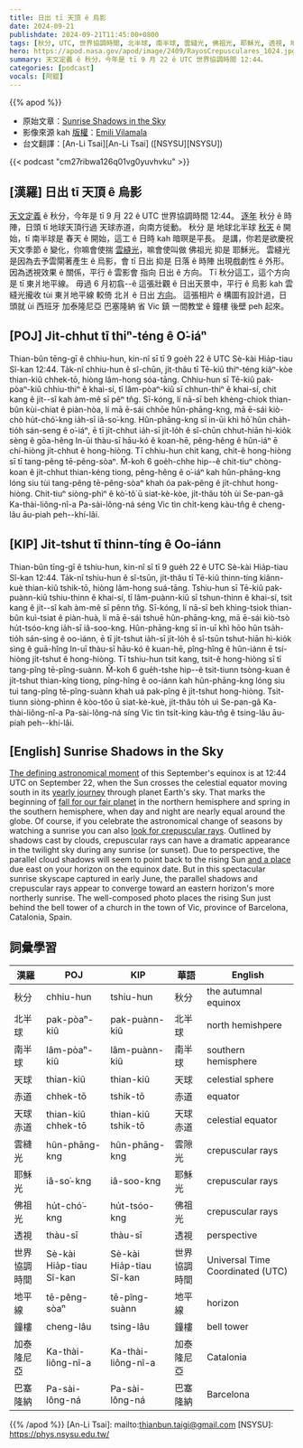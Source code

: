 ```yaml
---
title: 日出 tī 天頂 ê 烏影
date: 2024-09-21
publishdate: 2024-09-21T11:45:00+0800
tags: [秋分, UTC, 世界協調時間, 北半球, 南半球, 雲縫光, 佛祖光, 耶穌光, 透視, 地平線, 鐘樓, 天球, 赤道, 天球赤道, 加泰隆尼亞, 巴塞隆納]
hero: https://apod.nasa.gov/apod/image/2409/RayosCrepusculares_1024.jpg
summary: 天文定義 ê 秋分，今年是 tī 9 月 22 ê UTC 世界協調時間 12:44。
categories: [podcast]
vocals: [阿錕]
---
```


{{% apod %}}

- 原始文章：[Sunrise Shadows in the Sky](https://apod.nasa.gov/apod/ap240921.html)
- 影像來源 kah [版權][copyright]：[Emili Vilamala](https://www.instagram.com/emili_vilamala/)
- 台文翻譯：[An-Li Tsai][An-Li Tsai] ([NSYSU][NSYSU])

{{< podcast "cm27ribwa126q01vg0yuvhvku" >}}

## [漢羅] 日出 tī 天頂 ê 烏影
[天文定義][The defining astronomical moment] ê 秋分，今年是 tī 9 月 22 ê UTC 世界協調時間 12:44。
[逐年][yearly journey] 秋分 ê 時陣，日頭 tī 地球天頂行過 天球赤道，向南方徙動。
秋分 是 地球北半球 [秋天][fall for our fair planet] ê 開始，tī 南半球是 春天 ê 開始，這工 ê 日時 kah 暗暝是平長。
是講，你若是欲慶祝天文季節 ê 變化，你嘛會使揣 [雲縫光][look for crepuscular rays]，嘛會使叫做 佛祖光 抑是 耶穌光。
雲縫光 是因為去予雲閘著產生 ê 烏影，會 tī 日出 抑是 日落 ê 時陣 出現戲劇性 ê 外形。
因為透視效果 ê 關係，平行 ê 雲影會 指向 日出 ê 方向。
Tī 秋分這工，這个方向是 tī 東爿地平線。
毋過 6 月初翕--ê 這張壯觀 ê 日出天景中，平行 ê 烏影 kah 雲縫光攏收 tùi 東爿地平線 較倚 北爿 ê 日出 [方向][and a place]。
這張相片 ê 構圖有設計過，日頭就 ùi 西班牙 加泰隆尼亞 巴塞隆納 省 Vic 鎮 一間教堂 ê 鐘樓 後壁 peh 起來。

## [POJ] Ji̍t-chhut tī thiⁿ-téng ê O͘-iáⁿ
Thian-bûn tēng-gī ê chhiu-hun, kin-nî sī tī 9 goe̍h 22 ê UTC Sè-kài Hia̍p-tiau Sî-kan 12:44.
Ta̍k-nî chhiu-hun ê sî-chūn, ji̍t-thâu tī Tē-kiû thiⁿ-téng kiâⁿ-kòe thian-kiû chhek-tō, hiòng lâm-hong sóa-tāng.
Chhiu-hun sī Tē-kiû pak-pòaⁿ-kiû chhiu-thiⁿ ê khai-sí, tī lâm-pòaⁿ-kiû sī chhun-thiⁿ ê khai-sí, chit kang ê ji̍t--sî kah àm-mê sī pêⁿ tn̂g.
Sī-kóng, lí nā-sī beh khèng-chiok thian-bûn kùi-chiat ê piàn-hòa, lí mā ē-sái chhōe hûn-phāng-kng, mā ē-sái kiò-chò hu̍t-chó͘-kng ia̍h-sī iâ-so͘-kng.
Hûn-phāng-kng sī in-ūi khì hō͘ hûn cha̍h-tio̍h sán-seng ê o͘-iáⁿ, ē tī ji̍t-chhut ia̍h-sī ji̍t-lo̍h ê sî-chūn chhut-hiān hì-kio̍k sèng ê gōa-hêng
In-ūi thàu-sī hāu-kó ê koan-hē, pêng-hêng ê hûn-iáⁿ ē chí-hiòng ji̍t-chhut ê hong-hiòng.
Tī chhiu-hun chit kang, chit-ê hong-hiòng sī tī tang-pêng tē-pêng-sòaⁿ.
M̄-koh 6 goe̍h-chhe hip--ê chit-tiuⁿ chòng-koan ê ji̍t-chhut thian-kéng tiong, pêng-hêng ê o͘-iáⁿ kah hûn-phāng-kng lóng siu tùi tang-pêng tē-pêng-sòaⁿ khah óa pak-pêng ê ji̍t-chhut hong-hiòng.
Chit-tiuⁿ siòng-phìⁿ ê kò͘-tô͘ ū siat-kè-kòe, ji̍t-thâu to̍h ùi Se-pan-gâ Ka-thài-liông-nî-a Pa-sài-lông-ná séng Vic tìn chi̍t-keng kàu-tn̂g ê cheng-lâu āu-piah peh--khí-lâi.

## [KIP] Ji̍t-tshut tī thinn-tíng ê Oo-iánn
Thian-bûn tīng-gī ê tshiu-hun, kin-nî sī tī 9 gue̍h 22 ê UTC Sè-kài Hia̍p-tiau Sî-kan 12:44.
Ta̍k-nî tshiu-hun ê sî-tsūn, ji̍t-thâu tī Tē-kiû thinn-tíng kiânn-kuè thian-kiû tshik-tō, hiòng lâm-hong suá-tāng.
Tshiu-hun sī Tē-kiû pak-puànn-kiû tshiu-thinn ê khai-sí, tī lâm-puànn-kiû sī tshun-thinn ê khai-sí, tsit kang ê ji̍t--sî kah àm-mê sī pênn tn̂g.
Sī-kóng, lí nā-sī beh khìng-tsiok thian-bûn kuì-tsiat ê piàn-huà, lí mā ē-sái tshuē hûn-phāng-kng, mā ē-sái kiò-tsò hu̍t-tsóo-kng ia̍h-sī iâ-soo-kng.
Hûn-phāng-kng sī in-uī khì hōo hûn tsa̍h-tio̍h sán-sing ê oo-iánn, ē tī ji̍t-tshut ia̍h-sī ji̍t-lo̍h ê sî-tsūn tshut-hiān hì-kio̍k sìng ê guā-hîng
In-uī thàu-sī hāu-kó ê kuan-hē, pîng-hîng ê hûn-iánn ē tsí-hiòng ji̍t-tshut ê hong-hiòng.
Tī tshiu-hun tsit kang, tsit-ê hong-hiòng sī tī tang-pîng tē-pîng-suànn.
M̄-koh 6 gue̍h-tshe hip--ê tsit-tiunn tsòng-kuan ê ji̍t-tshut thian-kíng tiong, pîng-hîng ê oo-iánn kah hûn-phāng-kng lóng siu tuì tang-pîng tē-pîng-suànn khah uá pak-pîng ê ji̍t-tshut hong-hiòng.
Tsit-tiunn siòng-phìnn ê kòo-tôo ū siat-kè-kuè, ji̍t-thâu to̍h uì Se-pan-gâ Ka-thài-liông-nî-a Pa-sài-lông-ná síng Vic tìn tsi̍t-king kàu-tn̂g ê tsing-lâu āu-piah peh--khí-lâi.

## [English] Sunrise Shadows in the Sky
[The defining astronomical moment][The defining astronomical moment] of this September's equinox is at 12:44 UTC on September 22, when the Sun crosses the celestial equator moving south in its [yearly journey][yearly journey] through planet Earth's sky.
That marks the beginning of [fall for our fair planet][fall for our fair planet] in the northern hemisphere and spring in the southern hemisphere, when day and night are nearly equal around the globe.
Of course, if you celebrate the astronomical change of seasons by watching a sunrise you can also [look for crepuscular rays][look for crepuscular rays].
Outlined by shadows cast by clouds, crepuscular rays can have a dramatic appearance in the twilight sky during any sunrise (or sunset).
Due to perspective, the parallel cloud shadows will seem to point back to the rising Sun [and a place][and a place] due east on your horizon on the equinox date.
But in this spectacular sunrise skyscape captured in early June, the parallel shadows and crepuscular rays appear to converge toward an eastern horizon's more northerly sunrise.
The well-composed photo places the rising Sun just behind the bell tower of a church in the town of Vic, province of Barcelona, Catalonia, Spain.

## 詞彙學習
|漢羅|POJ|KIP|華語|English|
|-|-|-|-|-|
| 秋分 | chhiu-hun | tshiu-hun | 秋分 | the autumnal equinox |
| 北半球 | pak-pòaⁿ-kiû | pak-puànn-kiû | 北半球 | north hemishpere |
| 南半球 | lâm-pòaⁿ-kiû | lâm-puànn-kiû | 南半球 | southern hemisphere |
| 天球 | thian-kiû | thian-kiû | 天球 | celestial sphere |
| 赤道 | chhek-tō | tshik-tō | 赤道 | equator |
| 天球赤道 | thian-kiû chhek-tō | thian-kiû tshik-tō| 天球赤道 | celestial equator |
| 雲縫光 | hûn-phāng-kng | hûn-phāng-kng | 雲隙光 | crepuscular rays |
| 耶穌光 | iâ-so͘-kng | iâ-soo-kng | 耶穌光 | crepuscular rays |
| 佛祖光 | hu̍t-chó͘-kng | hu̍t-tsóo-kng | 佛祖光 | crepuscular rays |
| 透視 | thàu-sī | thàu-sī | 透視 | perspective |
| 世界協調時間 | Sè-kài Hia̍p-tiau Sî-kan | Sè-kài Hia̍p-tiau Sî-kan | 世界協調時間 | Universal Time Coordinated (UTC) |
| 地平線 | tē-pêng-sòaⁿ | tē-pîng-suànn | 地平線 | horizon |
| 鐘樓 | cheng-lâu | tsing-lâu | 鐘樓 | bell tower |
| 加泰隆尼亞 | Ka-thài-liông-nî-a | Ka-thài-liông-nî-a | 加泰隆尼亞 | Catalonia |
| 巴塞隆納 | Pa-sài-lông-ná | Pa-sài-lông-ná | 巴塞隆納 | Barcelona |

{{% /apod %}}
[An-Li Tsai]: mailto:thianbun.taigi@gmail.com
[NSYSU]: https://phys.nsysu.edu.tw/

[copyright]: https://apod.nasa.gov/apod/fap/lib/about_apod.html#srapply
[License3]: https://creativecommons.org/licenses/by/3.0/
[License2]:https://creativecommons.org/licenses/by-nc-nd/2.0/

[The defining astronomical moment]:https://earthsky.org/astronomy-essentials/everything-you-need-to-know-september-equinox/
[yearly journey]:https://apod.nasa.gov/apod/ap220918.html
[fall for our fair planet]:https://www.timeanddate.com/calendar/autumnal-equinox.html
[look for crepuscular rays]:https://earthobservatory.nasa.gov/images/76261/crepuscular-rays-india
[and a place]:https://apod.nasa.gov/apod/ap160922.html
